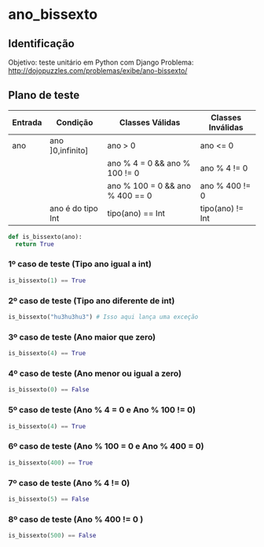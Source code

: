 # ano_bissexto

## Identificação

Objetivo: teste unitário em Python com Django
Problema: http://dojopuzzles.com/problemas/exibe/ano-bissexto/

## Plano de teste

| Entrada  | Condição | Classes Válidas | Classes Inválidas |
| ------------- | ------------- | ------------- | ------------- |
| ano           | ano ]0,infinito] | ano > 0 | ano <= 0 |
||| ano % 4 = 0 && ano % 100 != 0| ano % 4 != 0 |
||| ano % 100 = 0 && ano % 400 == 0| ano % 400 != 0 |
|| ano é do tipo Int | tipo(ano) == Int | tipo(ano) != Int |

```python
def is_bissexto(ano):
  return True
```

### 1º caso de teste (Tipo ano igual a int)

```python
is_bissexto(1) == True
```

### 2º caso de teste (Tipo ano diferente de int)

```python
is_bissexto("hu3hu3hu3") # Isso aqui lança uma exceção
```

### 3º caso de teste (Ano maior que zero)

```python
is_bissexto(4) == True
```

### 4º caso de teste (Ano menor ou igual a zero)
```python
is_bissexto(0) == False
```

### 5º caso de teste (Ano % 4 = 0 e Ano % 100 != 0)
```python
is_bissexto(4) == True
```

### 6º caso de teste (Ano % 100 = 0 e Ano % 400 = 0)
```python
is_bissexto(400) == True
```

### 7º caso de teste (Ano % 4 != 0)
```python
is_bissexto(5) == False
```

### 8º caso de teste (Ano % 400 != 0 )
```python
is_bissexto(500) == False
```
